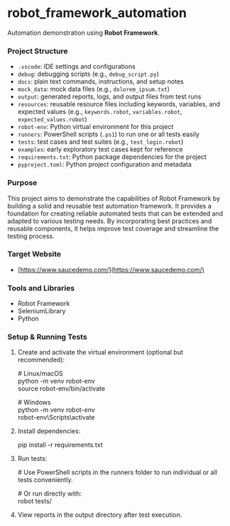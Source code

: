 # robot_framework_automation

Automation demonstration using **Robot Framework**.

### Project Structure

- `.vscode`: IDE settings and configurations  
- `debug`: debugging scripts (e.g., `debug_script.py`)  
- `docs`: plain text commands, instructions, and setup notes  
- `mock_data`: mock data files (e.g., `dolorem_ipsum.txt`)  
- `output`: generated reports, logs, and output files from test runs  
- `resources`: reusable resource files including keywords, variables, and expected values (e.g., `keywords.robot`, `variables.robot`, `expected_values.robot`)  
- `robot-env`: Python virtual environment for this project  
- `runners`: PowerShell scripts (`.ps1`) to run one or all tests easily  
- `tests`: test cases and test suites (e.g., `test_login.robot`)  
- `examples`: early exploratory test cases kept for reference  
- `requirements.txt`: Python package dependencies for the project  
- `pyproject.toml`: Python project configuration and metadata  

### Purpose

This project aims to demonstrate the capabilities of Robot Framework by building a solid and reusable test automation framework. It provides a foundation for creating reliable automated tests that can be extended and adapted to various testing needs. By incorporating best practices and reusable components, it helps improve test coverage and streamline the testing process.

### Target Website

- [https://www.saucedemo.com/](https://www.saucedemo.com/)

### Tools and Libraries

- Robot Framework  
- SeleniumLibrary  
- Python

### Setup & Running Tests

1. Create and activate the virtual environment (optional but recommended):

   \# Linux/macOS  
   python -m venv robot-env  
   source robot-env/bin/activate

   \# Windows  
   python -m venv robot-env  
   robot-env\Scripts\activate

2. Install dependencies:

   pip install -r requirements.txt

3. Run tests:

   \# Use PowerShell scripts in the runners folder to run individual or all tests conveniently.

   \# Or run directly with:  
   robot tests/

4. View reports in the output directory after test execution.
